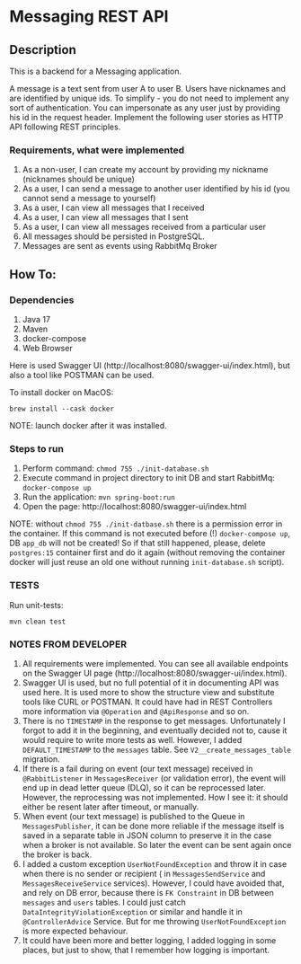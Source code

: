 # Messaging REST API

## Description

This is a backend for a Messaging application.

A message is a text sent from user A to user B. Users have nicknames and are identified by unique ids.
To simplify - you do not need to implement any sort of authentication. You can impersonate as any user just by providing
his id in the request header.
Implement the following user stories as HTTP API following REST principles.

### Requirements, what were implemented

1. As a non-user, I can create my account by providing my nickname (nicknames should be unique)
2. As a user, I can send a message to another user identified by his id (you cannot send a message to yourself)
3. As a user, I can view all messages that I received
4. As a user, I can view all messages that I sent
5. As a user, I can view all messages received from a particular user
6. All messages should be persisted in PostgreSQL.
7. Messages are sent as events using RabbitMq Broker

## How To:

### Dependencies

1. Java 17
2. Maven
3. docker-compose
4. Web Browser

Here is used Swagger UI (http://localhost:8080/swagger-ui/index.html), but also a tool like POSTMAN can be used.

To install docker on MacOS:

```
brew install --cask docker
```

NOTE: launch docker after it was installed.

### Steps to run

1. Perform command: `chmod 755 ./init-database.sh`
2. Execute command in project directory to init DB and start RabbitMq: `docker-compose up`
3. Run the application: `mvn spring-boot:run`
4. Open the page: http://localhost:8080/swagger-ui/index.html

NOTE: without `chmod 755 ./init-datbase.sh` there is a permission error in the container. If this command is not
executed before (!) `docker-compose up`, DB `app_db` will not be created! So if that still happened, please,
delete `postgres:15` container first and do it again (without removing the container docker will just reuse an old one
without running `init-database.sh` script).

### TESTS

Run unit-tests:

```
mvn clean test
```

### NOTES FROM DEVELOPER

1. All requirements were implemented. You can see all available endpoints on the Swagger UI
   page (http://localhost:8080/swagger-ui/index.html).
2. Swagger UI is used, but no full potential of it in documenting API was used here. It is used more to show the
   structure
   view and substitute tools like CURL or POSTMAN. It could have had in REST Controllers more information
   via `@Operation`
   and `@ApiResponse` and so on.
3. There is no `TIMESTAMP` in the response to get messages. Unfortunately I forgot to add it in the beginning, and
   eventually decided not to, cause it would require to write more tests as well. However, I added `DEFAULT_TIMESTAMP`
   to the `messages` table. See `V2__create_messages_table` migration.
4. If there is a fail during on event (our text message) received in `@RabbitListener` in `MessagesReceiver` (or
   validation error), the event will end up in dead letter queue (DLQ), so it can be reprocessed later. However, the
   reprocessing was not implemented. How I see it: it should either be resent later after timeout, or manually.
5. When event (our text message) is published to the Queue in `MessagesPublisher`, it can be done more reliable if the
   message itself is saved in a separate table in JSON column to preserve it in the case when a broker is not available.
   So later the event can be sent again once the broker is back.
6. I added a custom exception `UserNotFoundException` and throw it in case when there is no sender or recipient (
   in `MessagesSendService` and `MessagesReceiveService` services).
   However, I could have avoided that, and rely on DB error, because there is `FK Constraint` in DB between `messages`
   and `users` tables. I could just catch `DataIntegrityViolationException` or similar and handle it
   in `@ControllerAdvice` Service. But for me throwing `UserNotFoundException` is more expected behaviour.
7. It could have been more and better logging, I added logging in some places, but just to show, that I remember how
   logging is important.